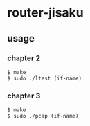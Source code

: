 # router-jisaku

## usage

### chapter 2
```
$ make
$ sudo ./ltest (if-name)
```

### chapter 3
```
$ make
$ sudo ./pcap (if-name)
```